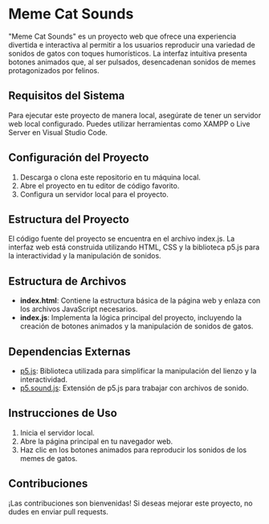 # Meme Cat Sounds

"Meme Cat Sounds" es un proyecto web que ofrece una experiencia divertida e interactiva al permitir a los usuarios reproducir una variedad de sonidos de gatos con toques humorísticos. La interfaz intuitiva presenta botones animados que, al ser pulsados, desencadenan sonidos de memes protagonizados por felinos.

## Requisitos del Sistema

Para ejecutar este proyecto de manera local, asegúrate de tener un servidor web local configurado. Puedes utilizar herramientas como XAMPP o Live Server en Visual Studio Code.

## Configuración del Proyecto

1. Descarga o clona este repositorio en tu máquina local.
2. Abre el proyecto en tu editor de código favorito.
3. Configura un servidor local para el proyecto.

## Estructura del Proyecto

El código fuente del proyecto se encuentra en el archivo index.js. La interfaz web está construida utilizando HTML, CSS y la biblioteca p5.js para la interactividad y la manipulación de sonidos.

## Estructura de Archivos

- **index.html**: Contiene la estructura básica de la página web y enlaza con los archivos JavaScript necesarios.
- **index.js**: Implementa la lógica principal del proyecto, incluyendo la creación de botones animados y la manipulación de sonidos de gatos.

## Dependencias Externas

- [p5.js](https://p5js.org/): Biblioteca utilizada para simplificar la manipulación del lienzo y la interactividad.
- [p5.sound.js](https://cdnjs.com/libraries/p5.js): Extensión de p5.js para trabajar con archivos de sonido.

## Instrucciones de Uso

1. Inicia el servidor local.
2. Abre la página principal en tu navegador web.
3. Haz clic en los botones animados para reproducir los sonidos de los memes de gatos.

## Contribuciones

¡Las contribuciones son bienvenidas! Si deseas mejorar este proyecto, no dudes en enviar pull requests.

